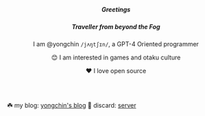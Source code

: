 <br/>
<h5 align="center">Greetings</h5>
<h5 align="center">Traveller from beyond the Fog</h5>
<p align="center"> I am @yongchin <code>/jʌŋtʃɪn/</code>, a GPT-4 Oriented programmer</p>
<p align="center">😊 I am interested in games and otaku culture</p>
<p align="center"> ❤ I love open source</p>
<br/>
<br/>




☘️ my blog: <a href="https://yongchin.xyz" target="_blank">yongchin's blog</a> 👾 discard: <a href="https://discord.gg/xYNEjpy8Mq" target="_blank">server</a>
